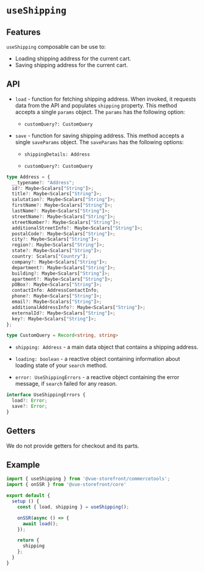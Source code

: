 # `useShipping`

## Features

`useShipping` composable can be use to:

* Loading shipping address for the current cart.
* Saving shipping address for the current cart.

## API

- `load` - function for fetching shipping address. When invoked, it requests data from the API and populates `shipping` property. This method accepts a single `params` object. The `params` has the following option:
 
    - `customQuery?: CustomQuery`

- `save` - function for saving shipping address. This method accepts a single `saveParams` object. The `saveParams` has the following options:
 
    - `shippingDetails: Address`

    - `customQuery?: CustomQuery`

```ts
type Address = {
  __typename?: "Address";
  id?: Maybe<Scalars["String"]>;
  title?: Maybe<Scalars["String"]>;
  salutation?: Maybe<Scalars["String"]>;
  firstName?: Maybe<Scalars["String"]>;
  lastName?: Maybe<Scalars["String"]>;
  streetName?: Maybe<Scalars["String"]>;
  streetNumber?: Maybe<Scalars["String"]>;
  additionalStreetInfo?: Maybe<Scalars["String"]>;
  postalCode?: Maybe<Scalars["String"]>;
  city?: Maybe<Scalars["String"]>;
  region?: Maybe<Scalars["String"]>;
  state?: Maybe<Scalars["String"]>;
  country: Scalars["Country"];
  company?: Maybe<Scalars["String"]>;
  department?: Maybe<Scalars["String"]>;
  building?: Maybe<Scalars["String"]>;
  apartment?: Maybe<Scalars["String"]>;
  pOBox?: Maybe<Scalars["String"]>;
  contactInfo: AddressContactInfo;
  phone?: Maybe<Scalars["String"]>;
  email?: Maybe<Scalars["String"]>;
  additionalAddressInfo?: Maybe<Scalars["String"]>;
  externalId?: Maybe<Scalars["String"]>;
  key?: Maybe<Scalars["String"]>;
};

type CustomQuery = Record<string, string>
```

- `shipping: Address` - a main data object that contains a shipping address.

- `loading: boolean` - a reactive object containing information about loading state of your `search` method.

- `error: UseShippingErrors` - a reactive object containing the error message, if `search` failed for any reason.

```ts
interface UseShippingErrors {
  load?: Error;
  save?: Error;
}
```

## Getters

We do not provide getters for checkout and its parts.

## Example

```js
import { useShipping } from '@vue-storefront/commercetools';
import { onSSR } from '@vue-storefront/core'

export default {
  setup () {
    const { load, shipping } = useShipping();

    onSSR(async () => {
      await load();
    });

    return {
      shipping
    };
  }
}
```
